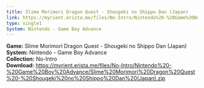 ```yaml
---
title: Slime Morimori Dragon Quest - Shougeki no Shippo Dan (Japan)
link: https://myrient.erista.me/files/No-Intro/Nintendo%20-%20Game%20Boy%20Advance/Slime%20Morimori%20Dragon%20Quest%20-%20Shougeki%20no%20Shippo%20Dan%20(Japan).zip
type: single1
System: Nintendo - Game Boy Advance
---
```

<b>Game:</b> Slime Morimori Dragon Quest - Shougeki no Shippo Dan (Japan)<br>
<b>System:</b> Nintendo - Game Boy Advance<br>
<b>Collection:</b> No-Intro<br>
<b>Download:</b> https://myrient.erista.me/files/No-Intro/Nintendo%20-%20Game%20Boy%20Advance/Slime%20Morimori%20Dragon%20Quest%20-%20Shougeki%20no%20Shippo%20Dan%20(Japan).zip